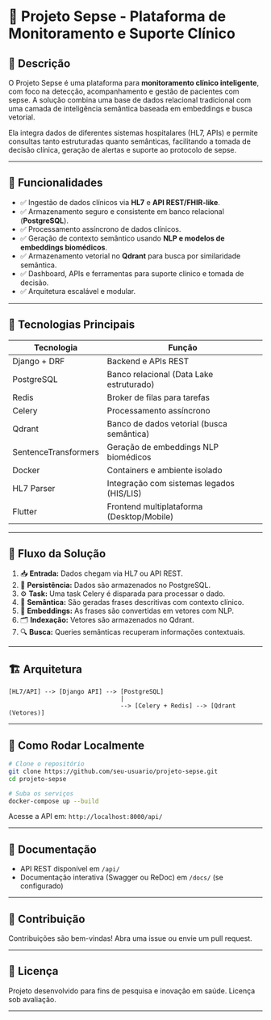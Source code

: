 # 🦠 Projeto Sepse - Plataforma de Monitoramento e Suporte Clínico

## 📜 Descrição

O Projeto Sepse é uma plataforma para **monitoramento clínico inteligente**, com foco na detecção, acompanhamento e gestão de pacientes com sepse. A solução combina uma base de dados relacional tradicional com uma camada de inteligência semântica baseada em embeddings e busca vetorial.

Ela integra dados de diferentes sistemas hospitalares (HL7, APIs) e permite consultas tanto estruturadas quanto semânticas, facilitando a tomada de decisão clínica, geração de alertas e suporte ao protocolo de sepse.

---

## 🚀 Funcionalidades

* ✅ Ingestão de dados clínicos via **HL7** e **API REST/FHIR-like**.
* ✅ Armazenamento seguro e consistente em banco relacional (**PostgreSQL**).
* ✅ Processamento assíncrono de dados clínicos.
* ✅ Geração de contexto semântico usando **NLP e modelos de embeddings biomédicos**.
* ✅ Armazenamento vetorial no **Qdrant** para busca por similaridade semântica.
* ✅ Dashboard, APIs e ferramentas para suporte clínico e tomada de decisão.
* ✅ Arquitetura escalável e modular.

---

## 🔧 Tecnologias Principais

| Tecnologia           | Função                                    |
| -------------------- | ----------------------------------------- |
| Django + DRF         | Backend e APIs REST                       |
| PostgreSQL           | Banco relacional (Data Lake estruturado)  |
| Redis                | Broker de filas para tarefas              |
| Celery               | Processamento assíncrono                  |
| Qdrant               | Banco de dados vetorial (busca semântica) |
| SentenceTransformers | Geração de embeddings NLP biomédicos      |
| Docker               | Containers e ambiente isolado             |
| HL7 Parser           | Integração com sistemas legados (HIS/LIS) |
| Flutter              | Frontend multiplataforma (Desktop/Mobile) |

---

## 📄 Fluxo da Solução

1. 📥 **Entrada:** Dados chegam via HL7 ou API REST.
2. 💄 **Persistência:** Dados são armazenados no PostgreSQL.
3. ⚙️ **Task:** Uma task Celery é disparada para processar o dado.
4. 🧠 **Semântica:** São geradas frases descritivas com contexto clínico.
5. 📂 **Embeddings:** As frases são convertidas em vetores com NLP.
6. 🗂️ **Indexação:** Vetores são armazenados no Qdrant.
7. 🔍 **Busca:** Queries semânticas recuperam informações contextuais.

---

## 🏗️ Arquitetura

```
[HL7/API] --> [Django API] --> [PostgreSQL]
                               |
                               --> [Celery + Redis] --> [Qdrant (Vetores)]
```

---

## 🚀 Como Rodar Localmente

```bash
# Clone o repositório
git clone https://github.com/seu-usuario/projeto-sepse.git
cd projeto-sepse

# Suba os serviços
docker-compose up --build
```

Acesse a API em: `http://localhost:8000/api/`

---

## 📁 Documentação

* API REST disponível em `/api/`
* Documentação interativa (Swagger ou ReDoc) em `/docs/` (se configurado)

---

## 🤝 Contribuição

Contribuições são bem-vindas! Abra uma issue ou envie um pull request.

---

## 🏥 Licença

Projeto desenvolvido para fins de pesquisa e inovação em saúde.
Licença sob avaliação.

---
